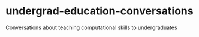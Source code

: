 # undergrad-education-conversations
Conversations about teaching computational skills to undergraduates
